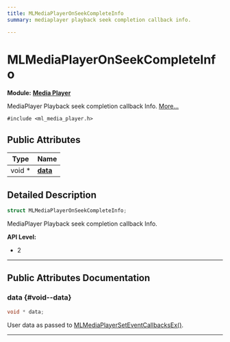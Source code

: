 ```yaml
---
title: MLMediaPlayerOnSeekCompleteInfo
summary: mediaplayer playback seek completion callback info. 

---
```


# MLMediaPlayerOnSeekCompleteInfo

**Module:** **[Media Player](/api-ref/api/Modules/group___media_player/group___media_player.md)**



MediaPlayer Playback seek completion callback Info.  [More...](#detailed-description)


`#include <ml_media_player.h>`

## Public Attributes

| Type           | Name           |
| -------------- | -------------- |
| void * | **[data](/api-ref/api/Modules/group___media_player/struct_m_l_media_player_on_seek_complete_info.md#void--data)**  |

## Detailed Description

```cpp
struct MLMediaPlayerOnSeekCompleteInfo;
```

MediaPlayer Playback seek completion callback Info. 




**API Level:**
  * 2 




-----------
## Public Attributes Documentation

### data {#void--data}

```cpp
void * data;
```


User data as passed to [MLMediaPlayerSetEventCallbacksEx()](/api-ref/api/Modules/group___media_player/group___media_player.md#mlresult-mlmediaplayerseteventcallbacksex). 





-----------

